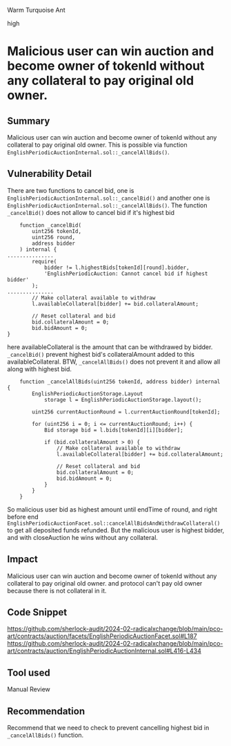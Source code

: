 Warm Turquoise Ant

high

# Malicious user can win auction and become owner of tokenId without any collateral to pay original old owner.

## Summary
Malicious user can win auction and become owner of tokenId without any collateral to pay original old owner.
This is possible via function `EnglishPeriodicAuctionInternal.sol::_cancelAllBids()`.

## Vulnerability Detail
There are two functions to cancel bid, one is `EnglishPeriodicAuctionInternal.sol::_cancelBid()` and another one is `EnglishPeriodicAuctionInternal.sol::_cancelAllBids()`.
The function `_cancelBid()` does not allow to cancel bid if it's highest bid
```solidity
    function _cancelBid(
        uint256 tokenId,
        uint256 round,
        address bidder
    ) internal {
...............
        require(
            bidder != l.highestBids[tokenId][round].bidder,
            'EnglishPeriodicAuction: Cannot cancel bid if highest bidder'
        );
...............
        // Make collateral available to withdraw
        l.availableCollateral[bidder] += bid.collateralAmount;

        // Reset collateral and bid
        bid.collateralAmount = 0;
        bid.bidAmount = 0;
}
```
here availableCollateral is the amount that can be withdrawed by bidder. `_cancelBid()` prevent highest bid's collateralAmount added to this availableCollateral.
BTW, `_cancelAllBids()` does not prevent it and allow all along with highest bid.
```solidity
    function _cancelAllBids(uint256 tokenId, address bidder) internal {
        EnglishPeriodicAuctionStorage.Layout
            storage l = EnglishPeriodicAuctionStorage.layout();

        uint256 currentAuctionRound = l.currentAuctionRound[tokenId];

        for (uint256 i = 0; i <= currentAuctionRound; i++) {
            Bid storage bid = l.bids[tokenId][i][bidder];

            if (bid.collateralAmount > 0) {
                // Make collateral available to withdraw
                l.availableCollateral[bidder] += bid.collateralAmount;

                // Reset collateral and bid
                bid.collateralAmount = 0;
                bid.bidAmount = 0;
            }
        }
    }
```
So malicious user bid as highest amount until endTime of round, and right before end `EnglishPeriodicAuctionFacet.sol::cancelAllBidsAndWithdrawCollateral()` to get all deposited funds refunded.
But the malicious user is highest bidder, and with closeAuction he wins without any collateral.

## Impact
Malicious user can win auction and become owner of tokenId without any collateral to pay original old owner.
and protocol can't pay old owner because there is not collateral in it.

## Code Snippet
https://github.com/sherlock-audit/2024-02-radicalxchange/blob/main/pco-art/contracts/auction/facets/EnglishPeriodicAuctionFacet.sol#L187
https://github.com/sherlock-audit/2024-02-radicalxchange/blob/main/pco-art/contracts/auction/EnglishPeriodicAuctionInternal.sol#L416-L434
## Tool used

Manual Review

## Recommendation
Recommend that we need to check to prevent cancelling highest bid in `_cancelAllBids()` function.